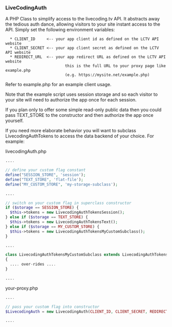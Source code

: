 ### LiveCodingAuth

A PHP Class to simplify access to the livecoding.tv API. It abstracts away the tedious auth dance, allowing visitors to your site instant access to the API. Simply set the following environment variables:
```
  * CLIENT_ID     <-- your app client id as defined on the LCTV API website
  * CLIENT_SECRET <-- your app client secret as defined on the LCTV API website
  * REDIRECT_URL  <-- your app redirect URL as defined on the LCTV API website
                          this is the full URL to your proxy page like example.php
                          (e.g. https://mysite.net/example.php)
```
Refer to example.php for an example client usage.

Note that the example script uses session storage and so each visitor to your site will need to authorize the app once for each session.

If you plan only to offer some simple read-only public data then you could pass TEXT_STORE to the constructor and then authorize the app once yourself.

If you need more elaborate behavior you will want to subclass LivecodingAuthTokens to access the data backend of your choice. For example:

livecodingAuth.php
```php
....

// define your custom flag constant
define("SESSION_STORE", 'session');
define("TEXT_STORE", 'flat-file');
define("MY_CUSTOM_STORE", 'my-storage-subclass');

....

// switch on your custom flag in superclass constructor
if ($storage == SESSION_STORE) {
  $this->tokens = new LivecodingAuthTokensSession();
} else if ($storage == TEXT_STORE) {
  $this->tokens = new LivecodingAuthTokensText();
} else if ($storage == MY_CUSTOM_STORE) {
  $this->tokens = new LivecodingAuthTokensMyCustomSubclass();
}

....

class LivecodingAuthTokensMyCustomSubclass extends LivecodingAuthTokens
{
  .... over-rides ....
}

....
```

your-proxy.php
```php
....

// pass your custom flag into constructor
$LivecodingAuth = new LivecodingAuth(CLIENT_ID, CLIENT_SECRET, REDIRECT_URL, READ_SCOPE, MY_CUSTOM_STORE);

....
```
